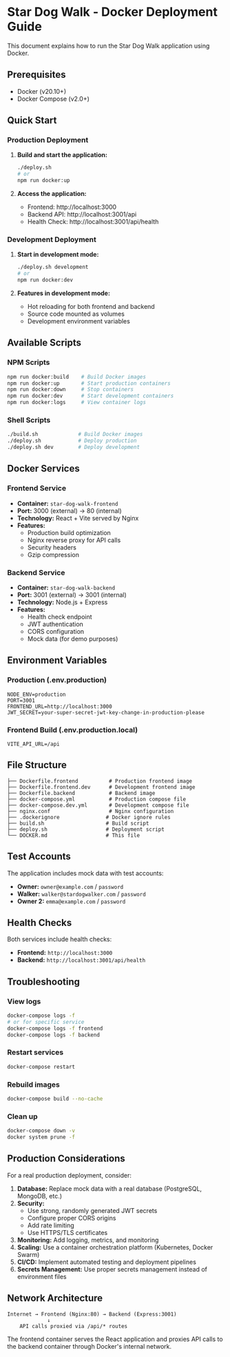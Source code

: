# Star Dog Walk - Docker Deployment Guide

This document explains how to run the Star Dog Walk application using Docker.

## Prerequisites

- Docker (v20.10+)
- Docker Compose (v2.0+)

## Quick Start

### Production Deployment

1. **Build and start the application:**
   ```bash
   ./deploy.sh
   # or
   npm run docker:up
   ```

2. **Access the application:**
   - Frontend: http://localhost:3000
   - Backend API: http://localhost:3001/api
   - Health Check: http://localhost:3001/api/health

### Development Deployment

1. **Start in development mode:**
   ```bash
   ./deploy.sh development
   # or
   npm run docker:dev
   ```

2. **Features in development mode:**
   - Hot reloading for both frontend and backend
   - Source code mounted as volumes
   - Development environment variables

## Available Scripts

### NPM Scripts
```bash
npm run docker:build    # Build Docker images
npm run docker:up       # Start production containers
npm run docker:down     # Stop containers
npm run docker:dev      # Start development containers
npm run docker:logs     # View container logs
```

### Shell Scripts
```bash
./build.sh             # Build Docker images
./deploy.sh            # Deploy production
./deploy.sh dev        # Deploy development
```

## Docker Services

### Frontend Service
- **Container:** `star-dog-walk-frontend`
- **Port:** 3000 (external) → 80 (internal)
- **Technology:** React + Vite served by Nginx
- **Features:** 
  - Production build optimization
  - Nginx reverse proxy for API calls
  - Security headers
  - Gzip compression

### Backend Service
- **Container:** `star-dog-walk-backend`
- **Port:** 3001 (external) → 3001 (internal)
- **Technology:** Node.js + Express
- **Features:**
  - Health check endpoint
  - JWT authentication
  - CORS configuration
  - Mock data (for demo purposes)

## Environment Variables

### Production (.env.production)
```env
NODE_ENV=production
PORT=3001
FRONTEND_URL=http://localhost:3000
JWT_SECRET=your-super-secret-jwt-key-change-in-production-please
```

### Frontend Build (.env.production.local)
```env
VITE_API_URL=/api
```

## File Structure

```
├── Dockerfile.frontend          # Production frontend image
├── Dockerfile.frontend.dev      # Development frontend image
├── Dockerfile.backend           # Backend image
├── docker-compose.yml           # Production compose file
├── docker-compose.dev.yml       # Development compose file
├── nginx.conf                   # Nginx configuration
├── .dockerignore               # Docker ignore rules
├── build.sh                    # Build script
├── deploy.sh                   # Deployment script
└── DOCKER.md                   # This file
```

## Test Accounts

The application includes mock data with test accounts:

- **Owner:** `owner@example.com` / `password`
- **Walker:** `walker@stardogwalker.com` / `password`
- **Owner 2:** `emma@example.com` / `password`

## Health Checks

Both services include health checks:
- **Frontend:** `http://localhost:3000`
- **Backend:** `http://localhost:3001/api/health`

## Troubleshooting

### View logs
```bash
docker-compose logs -f
# or for specific service
docker-compose logs -f frontend
docker-compose logs -f backend
```

### Restart services
```bash
docker-compose restart
```

### Rebuild images
```bash
docker-compose build --no-cache
```

### Clean up
```bash
docker-compose down -v
docker system prune -f
```

## Production Considerations

For a real production deployment, consider:

1. **Database:** Replace mock data with a real database (PostgreSQL, MongoDB, etc.)
2. **Security:** 
   - Use strong, randomly generated JWT secrets
   - Configure proper CORS origins
   - Add rate limiting
   - Use HTTPS/TLS certificates
3. **Monitoring:** Add logging, metrics, and monitoring
4. **Scaling:** Use a container orchestration platform (Kubernetes, Docker Swarm)
5. **CI/CD:** Implement automated testing and deployment pipelines
6. **Secrets Management:** Use proper secrets management instead of environment files

## Network Architecture

```
Internet → Frontend (Nginx:80) → Backend (Express:3001)
             ↓
    API calls proxied via /api/* routes
```

The frontend container serves the React application and proxies API calls to the backend container through Docker's internal network.
